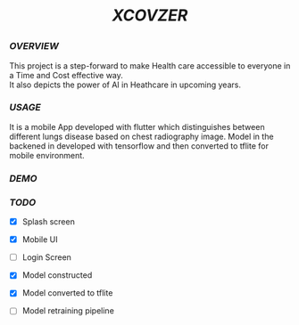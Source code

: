 # <p align= "center"> *XCOVZER*</p>
### *OVERVIEW*
This project is a step-forward to make Health care accessible to everyone in a Time and Cost effective way. <br>
It also depicts the power of AI in Heathcare in upcoming years.<br>

### *USAGE*
It is a mobile App developed with flutter which distinguishes between different lungs disease based on chest radiography image. Model in the backened in developed with tensorflow and then converted to tflite for mobile environment.

### *DEMO*




### *TODO*
* [x] Splash screen 
* [x] Mobile UI
* [ ] Login Screen
* [x] Model constructed
* [x] Model converted to tflite
* [ ] Model retraining pipeline

